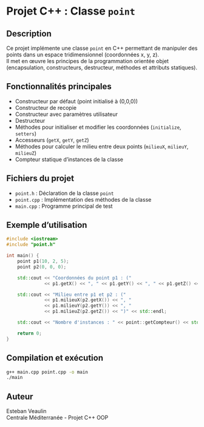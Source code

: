 # Projet C++ : Classe `point`

## Description
Ce projet implémente une classe `point` en C++ permettant de manipuler des points dans un espace tridimensionnel (coordonnées x, y, z).  
Il met en œuvre les principes de la programmation orientée objet (encapsulation, constructeurs, destructeur, méthodes et attributs statiques).

## Fonctionnalités principales
- Constructeur par défaut (point initialisé à (0,0,0))
- Constructeur de recopie
- Constructeur avec paramètres utilisateur
- Destructeur
- Méthodes pour initialiser et modifier les coordonnées (`initialize`, `setters`)
- Accesseurs (`getX`, `getY`, `getZ`)
- Méthodes pour calculer le milieu entre deux points (`milieuX`, `milieuY`, `milieuZ`)
- Compteur statique d’instances de la classe

## Fichiers du projet
- `point.h` : Déclaration de la classe `point`
- `point.cpp` : Implémentation des méthodes de la classe
- `main.cpp` : Programme principal de test

## Exemple d’utilisation
```cpp
#include <iostream>
#include "point.h"

int main() {
    point p1(10, 2, 5);
    point p2(0, 0, 0);

    std::cout << "Coordonnées du point p1 : ("
              << p1.getX() << ", " << p1.getY() << ", " << p1.getZ() << ")" << std::endl;

    std::cout << "Milieu entre p1 et p2 : ("
              << p1.milieuX(p2.getX()) << ", "
              << p1.milieuY(p2.getY()) << ", "
              << p1.milieuZ(p2.getZ()) << ")" << std::endl;

    std::cout << "Nombre d'instances : " << point::getCompteur() << std::endl;

    return 0;
}
```

## Compilation et exécution
```bash
g++ main.cpp point.cpp -o main
./main
```

## Auteur
Esteban Veaulin  
Centrale Méditerranée - Projet C++ OOP
